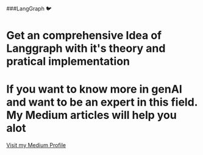###LangGraph 🐦

<h1>Get an comprehensive Idea of Langgraph with it's theory and pratical implementation</h1>

<h1>If you want to know more in genAI and want to be an expert in this field. My Medium articles will help you alot </h1>
<a href="https://medium.com/@nisarg.nargund" target="_blank">Visit my Medium Profile</a>
